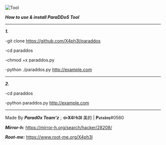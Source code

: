 ![Tool](http://i64.tinypic.com/ildqaq.jpg)

***How to use & install ParaDDoS Tool***
______________________________________________________

***1.***

-git clone https://github.com/X4ph3l/paraddos

-cd paraddos

-chmod +x paraddos.py

-python ./paraddos.py http://example.com

______________________________________________________
***2.***

-cd paraddos

-python paraddos.py http://example.com


______________________________________________________


Made By ***Parad0x Team'z*** ; ⟴𝐗𝟒Þ𝐡𝟑𝐥 美的 | 𝐏𝖆𝖗𝖆𝖉𝖔𝖝#0560

***Mirror-h:*** https://mirror-h.org/search/hacker/28208/

***Root-me:*** https://www.root-me.org/X4ph3l
